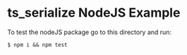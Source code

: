 # ts_serialize NodeJS Example

To test the nodeJS package go to this directory and run:

```
$ npm i && npm test
```